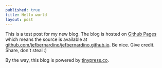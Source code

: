 ```yaml
---
published: true
title: Hello world
layout: post
---
```

This is a test post for my new blog. The blog is hosted on [Github Pages](http://pages.github.com/) which means the source is available at [github.com/jefbernardino/jefbernardino.github.io](http://github.com/jefbernardino/jefbernardino.github.io). Be nice. Give credit. Share, don't steal :)

By the way, this blog is powered by [tinypress.co](https://tinypress.co).
